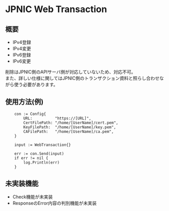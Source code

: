 # JPNIC Web Transaction

## 概要

- IPv4登録
- IPv4変更
- IPv6登録
- IPv6変更

削除はJPNIC側のAPIサーバ側が対応していないため、対応不可。  
また、詳しい仕様に関してはJPNIC側のトランザクション資料と照らし合わせながら使う必要があります。

## 使用方法(例)

```
	con := Config{
		URL:          "https://[URL]",
		CertFilePath: "/home/[UserName]/cert.pem",
		KeyFilePath:  "/home/[UserName]/key.pem",
		CAFilePath:   "/home/[UserName]/ca.pem",
	}
	
	input := WebTransaction{}
	
	err := con.Send(input)
	if err != nil {
	    log.Println(err)
	}
```

## 未実装機能

- Check機能が未実装
- ResponseのError内容の判別機能が未実装